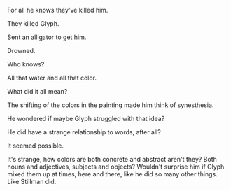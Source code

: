 For all he knows they've killed him.

They killed Glyph.

Sent an alligator to get him.

Drowned.

Who knows?

All that water and all that color.

What did it all mean?

The shifting of the colors in the painting made him think of synesthesia.

He wondered if maybe Glyph struggled with that idea?

He did have a strange relationship to words, after all?

It seemed possible.

It's strange, how colors are both concrete and abstract aren't they? Both nouns and adjectives, subjects and objects? Wouldn't surprise him if Glyph mixed them up at times, here and there, like he did so many other things. Like Stillman did.